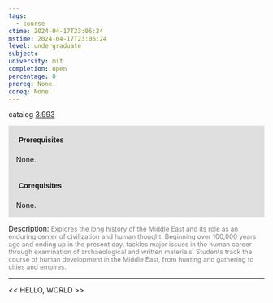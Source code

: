 ```yaml
---
tags:
  - course
ctime: 2024-04-17T23:06:24
mstime: 2024-04-17T23:06:24
level: undergraduate
subject: 
university: mit
completion: open
percentage: 0
prereq: None.
coreq: None.
---
```


catalog [3.993](http://student.mit.edu/catalog/m3b.html#3.993)

<span style="display: block; padding: 15px; background-color: rgb(100, 100, 100, 0.2);"><font id="m_prereq2986_0" style="display: block; font-family: Arial, sans-serif; font-weight: bold; padding: 5px">Prerequisites</font><br><span id="prereq2986_0">None.</span></span>
<span style="display: block; padding: 15px; background-color: rgb(100, 100, 100, 0.2);"><font id="m_coreq2986_0" style="display: block; font-family: Arial, sans-serif; font-weight: bold; padding: 5px">Corequisites</font><br><span id="coreq2986_0">None.</span></span>

<font style="">Description:</font>
<font style="color: grey; font-size: 0.8rem;">Explores the long history of the Middle East and its role as an enduring center of civilization and human thought. Beginning over 100,000 years ago and ending up in the present day, tackles major issues in the human career through examination of archaeological and written materials. Students track the course of human development in the Middle East, from hunting and gathering to cities and empires.</font>



---

<< HELLO, WORLD >>
